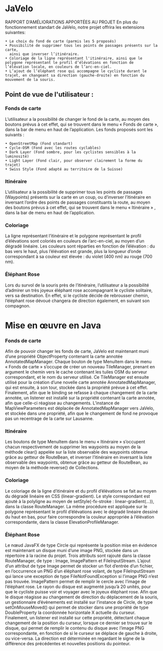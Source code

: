 # JaVelo

RAPPORT D’AMÉLIORATIONS APPORTÉES AU PROJET
En plus du fonctionnement standart de JaVelo, notre projet offrira les extensions suivantes: 

    • Le choix du fond de carte (parmis les 5 proposés)
    • Possibilité de supprimer tous les points de passages présents sur la carte,
      ainsi que inverser l’itinéraire.
    • Coloriage de la ligne représentant l'itinéraire, ainsi que le polygone représentant le profil d’élévations en fonction de l’élévation locale, en couleurs de l’arc-en-ciel.
    • L’ajout de l’éléphant rose qui accompagne le cycliste durant le trajet, en changeant sa direction (gauche-droite) en fonction du mouvement de la souris.

## Point de vue de l'utilisateur :
### Fonds de carte

L’utilisateur a la possibilité de changer le fond de la carte, au moyen des boutons prévus à cet effet, qui se trouvent dans le menu « Fonds de carte », dans la bar de menu en haut de l’application.
Les fonds proposés sont les suivants :

    • OpenStreetMap (Fond standart)
    • Cycle-OSM (Fond avec les routes cyclables)
    • Dark Layer (Fond sombre, pour les cyclistes sensibles à la luminosité)
    • Light Layer (Fond clair, pour observer clairement la forme du trajet)
    • Swiss Style (Fond adapté au territoire de la Suisse)
                                                                                                                                          
### Itinéraire

L’utilisateur a la possibilité de supprimer tous les points de passages (Waypoints)
présents sur la carte en un coup, ou d’inverser l’itinéraire en inversant l’ordre des points de passages constituants la route, au moyen des boutons prévus à cet effet, qui se trouvent dans le menu « Itinéraire » , dans la bar de menu en haut de l’application.



                                                                                                                                              
### Coloriage

La ligne représentant l’itinéraire et le polygone représentant le profil d’élévations sont coloriés en couleurs de l’arc-en-ciel, au moyen d’un dégradé linéaire.
Les couleurs sont réparties en fonction de l’élévation : du bas vers le haut, plus l’élévation est grande, plus la longueur d’onde correspondant à sa couleur est élevée : du violet (400 nm) au rouge (700 nm).
                                                                                                                                

### Éléphant Rose

Lors du survol de la souris près de l’itinéraire, l’utilisateur a la possibilité d’admirer un très joyeux éléphant rose accompagnant le cycliste solitaire, vers sa destination. En effet, si le cycliste décide de rebrousser chemin, l’éléphant rose dévoué changera de direction également, en suivant son compagnon.
                                                                                                                                  


# Mise en œuvre en Java 
### Fonds de carte

Afin de pouvoir changer les fonds de carte, JaVelo est maintenant muni d’une propriété ObjectProperty contenant la carte annotée AnnotatedMapManager.
Chaque bouton de type MenuItem dans le menu « Fonds de carte » s’occupe de créer un nouveau TileManager, prenant en argument le chemin vers le cache contenant les tuiles OSM du serveur correspondant, et le nom du serveur utilisé.
Ce TileManager est ensuite utilisé pour la création d’une novelle carte annotée AnnotatedMapManager, qui est ensuite, à son tour, stockée dans la propriété prévue à cet effet.
Finalement, afin que le binding se refasse à chaque changement de la carte annotée, un listener est installé sur la propriété contenant la carte annotée, afin que celle-ci réagisse au changements.
L’instance de MapViewParameters est déplacée de AnnotatedMapManager vers JaVelo, et stockée dans une propriété, afin que le changement de fond ne provoque pas un recentrage de la carte sur Lausanne.


### Itinéraire

Les boutons de type MenuItem dans le menu « Itinéraire » s’occupent chacun respectivement de supprimer les waypoints au moyen de la méthode clear() appelée sur la liste observable des waypoints obtenue grâce au getteur de RouteBean, et inverser l’itinéraire en inversant la liste observable des waypoints, obtenue grâce au getteur de RouteBean, au moyen de la méthode reverse() de Collections.

### Coloriage

Le coloriage de la ligne d’itinéraire et du profil d’élévations se fait au moyen du dégradé linéaire en CSS (linear-gradient). Le style correspondant est ajouté à la polyligne au moyen de setStyle(-fx-stroke : linear-gradient(…)), dans la classe RouteManager.
La même procédure est appliquée sur le polygone représentant le profil d’élévations avec le dégradé linéaire dessiné du haut en bas, pour faire correspondre la couleur appropriée à l’élévation correspondante, dans la classe ElevationProfileManager.

### Éléphant Rose

Le nœud JavaFX de type Circle qui représente la position mise en évidence est maintenant un disque muni d’une image PNG, stockée dans un répertoire à la racine du projet.
Trois attributs sont rajouté dans la classe RouteManager, de type :
Image, ImagePattern et FileInputStream.
L’ajout d’un attribut de type Image permet de stocker un flot d’entrée d’un fichier, en l’occurrence un PNG d’un éléphant rose volant, de type FileInputStream qui lance une exception de type FileNotFoundException si l’image PNG n’est pas trouvée. 
ImagePattern permet de remplir le cercle avec l’image de l’éléphant rose.
Le rayon du disque est augmenté jusqu’à 20 unités, pour que le cycliste puisse voir et voyager avec le joyeux éléphant rose. 
Afin que le disque réagisse au changement de direction du déplacement de la souris, un gestionnaire d’évènements est installé sur l’instance de Circle,
de type setOnMouseMoved() qui permet de stocker dans une propriété de type DoubleProperty la coordonnée horizontale X actuelle du curseur.
Finalement, un listener est installé sur cette propriété, détectant chaque changement de la position du curseur, lorsque ce dernier se trouve sur le disque, 
qui permet de remplir le contenu du disque avec l’image PNG correspondante, en fonction de si le curseur se déplace de gauche à droite, ou vice-versa.
La direction est déterminée en regardant le signe de la différence des précédentes et nouvelles positions du pointeur.

   
